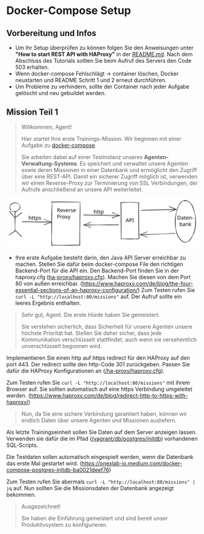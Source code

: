 # Docker-Compose Setup

## Vorbereitung und Infos

- Um Ihr Setup überprüfen zu können folgen Sie den Anweisungen unter __"How to start REST API with HAProxy"__ in der [README.md](./README.md). Nach dem Abschluss des Tutorials sollten Sie beim Aufruf des Servers den Code 503 erhalten.
- Wenn docker-compose Fehlschlägt -> container löschen, Docker neustarten und README Schritt 1 und 2 erneut durchführen.
- Um Probleme zu verhindern, sollte der Container nach jeder Aufgabe gelöscht und neu gebuildet werden.



## Mission Teil 1

> Willkommen, Agent!
> 
> Hier startet Ihre erste Trainings-Mission. Wir beginnen mit einer Aufgabe zu [docker-compose](https://docs.docker.com/compose/).
> 
> Sie arbeiten dabei auf einer Testinstanz unseres **Agenten-Verwaltung-Systems**. Es speichert und verwaltet unsere Agenten sowie deren Missionen in einer Datenbank und ermöglicht den Zugriff über eine REST-API.
> Damit ein sicherer Zugriff möglich ist, verwenden wir einen Reverse-Proxy zur Terminierung von SSL Verbindungen, der Aufrufe anschließend an unsere API weiterleitet.

![Zugriffs Ablauf](../access-flow-diagram.svg)

- Ihre erste Aufgabe besteht darin, den Java API Server erreichbar zu machen. Stellen Sie dafür beim docker-compose File den richtigen Backend-Port für die API ein. Den Backend-Port finden Sie in der haproxy.cfg ([ha-proxy/haproxy.cfg]()). Machen Sie diesen von dem Port 80 von außen erreichbar. (<https://www.haproxy.com/de/blog/the-four-essential-sections-of-an-haproxy-configuration/>) 
Zum Testen rufen Sie `curl -L "http://localhost:80/missions"` auf. Der Aufruf sollte ein leeres Ergebnis enthalten.

> Sehr gut, Agent. Die erste Hürde haben Sie gemeistert.
> 
> Sie verstehen sicherlich, dass Sicherheit für unsere Agenten unsere höchste Priorität hat. Stellen Sie daher sicher, dass jede Kommunikation verschlüsselt stattfindet, auch wenn sie versehentlich unverschlüsselt begonnen wird.

Implementieren Sie einen http auf https redirect für den HAProxy auf den port 443. Der redirect sollte den http-Code 301 zurückgeben. Passen Sie dafür die HAProxy Konfigurationen an ([/ha-proxy/haproxy.cfg](../../ha-proxy/haproxy.cfg)).

Zum Testen rufen Sie `curl -L "http://localhost:80/missions"` mit ihrem Browser auf. Sie sollten automatisch auf eine https Verbindung umgeleitet werden. (<https://www.haproxy.com/de/blog/redirect-http-to-https-with-haproxy/>)

> Nun, da Sie eine sichere Verbindung garantiert haben, können wir endlich Daten über unsere Agenten und Missionen ausliefern.

Als letzte Trainingseinheit sollen Sie Daten auf dem Server anzeigen lassen. Verwenden sie dafür die im Pfad ([/vagrant/db/postgres/initdb](../../db/postgres/initdb)) vorhandenen SQL-Scripts.

Die Testdaten sollen automatisch eingespielt werden, wenn die Datenbank das erste Mal gestartet wird. (<https://onexlab-io.medium.com/docker-compose-postgres-initdb-ba0021deef76>)

Zum Testen rufen Sie abermals `curl -L "http://localhost:80/missions" | jq` auf. Nun sollten Sie die Missionsdaten der Datenbank angezeigt bekommen.

> Ausgezeichnet!
> 
> Sie haben die Einführung gemeistert und sind bereit unser Produktivsystem zu konfigurieren.
